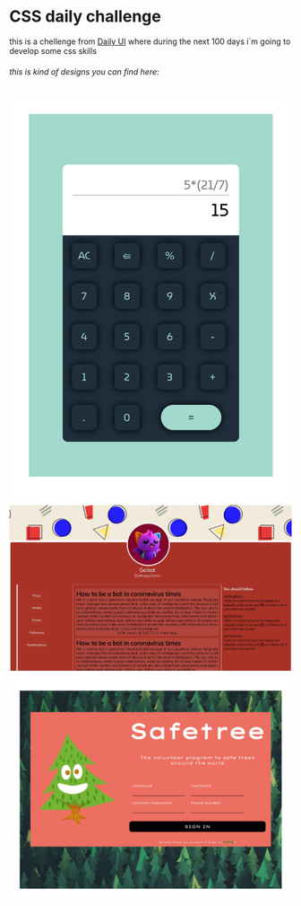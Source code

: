 # CSS daily challenge

this is a chellenge from [Daily UI](https://www.dailyui.co/ "Daily UI") where during the next 100 days i´m going to develop some css skills

###### this is kind of designs you can find here:

[![Challenge design 004](https://github.com/mateo-andres/100DaysChallenge/blob/master/004/004.jpg?raw=true "Challenge design 004")](https://github.com/mateo-andres/100DaysChallenge/blob/master/004/004.jpg?raw=true "Challenge design 004")

[![challenge design](https://github.com/mateo-andres/100DaysChallenge/blob/master/006/design006.jpg?raw=true "challenge design")](https://github.com/mateo-andres/100DaysChallenge/blob/master/006/design006.jpg?raw=true "challenge design")

[![example](https://raw.githubusercontent.com/mateo-andres/100DaysChallenge/master/001/desktopDesign.jpg "example")](https://raw.githubusercontent.com/mateo-andres/100DaysChallenge/master/001/desktopDesign.jpg "example")
